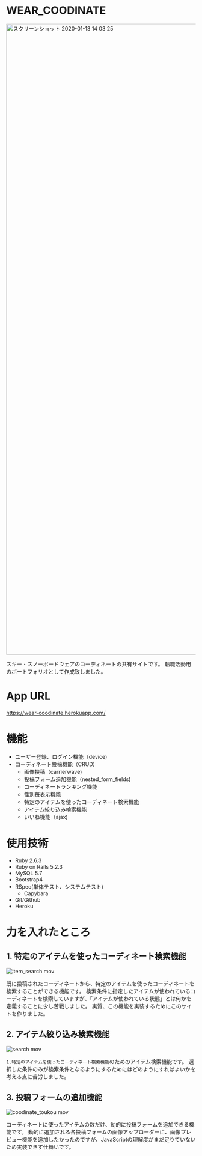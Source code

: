 # WEAR_COODINATE
<img width="1680" alt="スクリーンショット 2020-01-13 14 03 25" src="https://user-images.githubusercontent.com/51853475/72233954-9f1a5800-360d-11ea-8c14-b268e6d6af8c.png">

スキー・スノーボードウェアのコーディネートの共有サイトです。
転職活動用のポートフォリオとして作成致しました。

# App URL
https://wear-coodinate.herokuapp.com/

# 機能
- ユーザー登録、ログイン機能（device)
- コーディネート投稿機能（CRUD)
  - 画像投稿（carrierwave)
  - 投稿フォーム追加機能（nested_form_fields)
  - コーディネートランキング機能
  - 性別毎表示機能
  - 特定のアイテムを使ったコーディネート検索機能
  - アイテム絞り込み検索機能
  - いいね機能（ajax)

# 使用技術
- Ruby 2.6.3
- Ruby on Rails 5.2.3
- MySQL 5.7
- Bootstrap4
- RSpec(単体テスト、システムテスト)
  - Capybara
- Git/Github
- Heroku

# 力を入れたところ
## 1. 特定のアイテムを使ったコーディネート検索機能
![item_search mov](https://user-images.githubusercontent.com/51853475/72249862-a5c0c380-363d-11ea-96bc-94318436a693.gif)

既に投稿されたコーディネートから、特定のアイテムを使ったコーディネートを検索することができる機能です。
検索条件に指定したアイテムが使われているコーディネートを検索していますが、「アイテムが使われている状態」とは何かを定義することに少し苦戦しました。
実質、この機能を実装するためにこのサイトを作りました。

## 2. アイテム絞り込み検索機能
![search mov](https://user-images.githubusercontent.com/51853475/72250372-cfc6b580-363e-11ea-8234-43134d1ec1f3.gif)

`1.特定のアイテムを使ったコーディネート検索機能`のためのアイテム検索機能です。
選択した条件のみが検索条件となるようにするためにはどのようにすればよいかを考える点に苦労しました。

## 3. 投稿フォームの追加機能
![coodinate_toukou mov](https://user-images.githubusercontent.com/51853475/72247624-a145dc00-3638-11ea-9e37-2ec900fbeb59.gif)

コーディネートに使ったアイテムの数だけ、動的に投稿フォームを追加できる機能です。
動的に追加される各投稿フォームの画像アップローダーに、画像プレビュー機能を追加したかったのですが、JavaScriptの理解度がまだ足りていないため実装できず仕舞いです。
